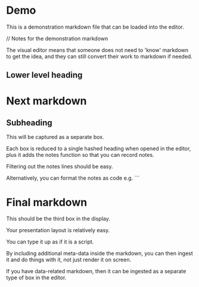 # Demo 

This is a demonstration markdown file that can be loaded into the editor.

// Notes for the demonstration markdown

The visual editor means that someone does not need to 'know' markdown to get the idea, and they can still convert their work to markdown if needed.

## Lower level heading

# Next markdown

## Subheading

This will be captured as a separate box.

Each box is reduced to a single hashed heading when opened in the editor, plus it adds the notes function so that you can record notes.

Filtering out the notes lines should be easy.

Alternatively, you can format the notes as code e.g. ```

# Final markdown

This should be the third box in the display.

Your presentation layout is relatively easy.

You can type it up as if it is a script.

By including additional meta-data inside the markdown, you can then ingest it and do things with it, not just render it on screen.

If you have data-related markdown, then it can be ingested as a separate type of box in the editor.



